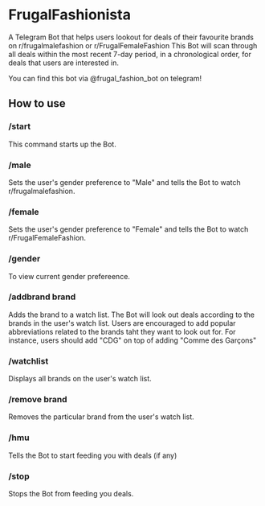 # FrugalFashionista
A Telegram Bot that helps users lookout for deals of their favourite brands on r/frugalmalefashion or r/FrugalFemaleFashion
This Bot will scan through all deals within the most recent 7-day period, in a chronological order, for deals that users are interested in.

You can find this bot via @frugal_fashion_bot on telegram!

## How to use

### /start
This command starts up the Bot.

### /male
Sets the user's gender preference to "Male" and tells the Bot to watch r/frugalmalefashion.

### /female
Sets the user's gender preference to "Female" and tells the Bot to watch r/FrugalFemaleFashion.

### /gender
To view current gender prefereence.

### /addbrand brand
Adds the brand to a watch list. The Bot will look out deals according to the brands in the user's watch list.
Users are encouraged to add popular abbreviations related to the brands taht they want to look out for. For instance,
users should add "CDG" on top of adding "Comme des Garçons"

### /watchlist
Displays all brands on the user's watch list.

### /remove brand
Removes the particular brand from the user's watch list.

### /hmu 
Tells the Bot to start feeding you with deals (if any)

### /stop
Stops the Bot from feeding you deals.
